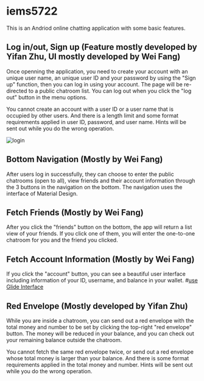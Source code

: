 # iems5722
This is an Andriod online chatting application with some basic features.

## Log in/out, Sign up (Feature mostly developed by Yifan Zhu, UI mostly developed by Wei Fang)
Once openning the application, you need to create your account with an unique user name, an unique user ID and your password by using the "Sign up" function, then you can log in using your account. The page will be re-directed to a public chatroom list. You can log out when you click the "log out" button in the menu options.

You cannot create an account with a user ID or a user name that is occupied by other users. And there is a length limit and some format requirements applied in user ID, password, and user name. Hints will be sent out while you do the wrong operation.

![login](https://github.com/YifanZhu1997/iems5722/tree/master/Gif/login.gif)

## Bottom Navigation (Mostly by Wei Fang)
After users log in successfully, they can choose to enter the public chatrooms (open to all), view friends and their account information through the 3 buttons in the navigation on the bottom. The navigation uses the interface of Material Design.

## Fetch Friends (Mostly by Wei Fang)
After you click the "friends" button on the bottom, the app will return a list view of your friends. If you click one of them, you will enter the one-to-one chatroom for you and the friend you clicked. 

## Fetch Account Information (Mostly by Wei Fang)
If you click the "account" button, you can see a beautiful user interface including information of your ID, username, and balance in your wallet.
#[use Glide Interface](https://github.com/bumptech/glide/tree/v3.7.0)

## Red Envelope (Mostly developed by Yifan Zhu)
While you are inside a chatroom, you can send out a red envelope with the total money and number to be set by clicking the top-right "red envelope" button. The money will be reduced in your balance, and you can check out your remaining balance outside the chatroom.

You cannot fetch the same red envelope twice, or send out a red envelope whose total money is larger than your balance. And there is some format requirements applied in the total money and number. Hints will be sent out while you do the wrong operation.

